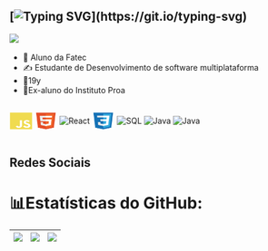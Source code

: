 [![Typing SVG](https://readme-typing-svg.herokuapp.com?font=Share+Tech+Mono&color=36d921&width=350&height=50&lines=Olá+mundo+!+Eu+sou+o+Luiz;&#128435;)](https://git.io/typing-svg)
---
[![](https://visitcount.itsvg.in/api?id=Carolina-Silva&icon=0&color=1)](https://visitcount.itsvg.in)
  
- 📕 Aluno da Fatec
- ✍ Estudante de Desenvolvimento de software multiplataforma
- 🎉19y
- 📘Ex-aluno do Instituto Proa
 
  
<div style="display: inline_block"><br>
  <img align="center" alt="Js" height="30" width="40" src="https://raw.githubusercontent.com/devicons/devicon/master/icons/javascript/javascript-plain.svg">
  <img align="center" alt="HTML" height="30" width="40" src="https://raw.githubusercontent.com/devicons/devicon/master/icons/html5/html5-original.svg">
  <img align="center" alt="React" height="30" width="40" src="https://cdn.jsdelivr.net/gh/devicons/devicon/icons/react/react-original.svg">
  <img align="center" alt="CSS" height="30" width="40" src="https://raw.githubusercontent.com/devicons/devicon/master/icons/css3/css3-original.svg">
  <img align="center" alt="SQL" height="30" width="40" src="https://cdn.jsdelivr.net/gh/devicons/devicon/icons/mysql/mysql-plain.svg">
  <img align="center" alt="Java" height="60" width="40" src="https://cdn.jsdelivr.net/gh/devicons/devicon/icons/java/java-original.svg">
  <img align="center" alt="Java" height="60" width="40" src="https://cdn.jsdelivr.net/gh/devicons/devicon/icons/python/python-original.svg">
</div>
 <br>
  
  ## Redes Sociais
# 📊Estatísticas do GitHub:
| ![](http://github-profile-summary-cards.vercel.app/api/cards/stats?username=luiz-badain&theme=nord_dark) | ![](http://github-profile-summary-cards.vercel.app/api/cards/repos-per-language?username=luiz-badain&hide=Html&theme=nord_dark) | ![](http://github-profile-summary-cards.vercel.app/api/cards/most-commit-language?username=luiz-badain&theme=nord_dark) |
| :-: | :-: | :-: |



    
    
  
